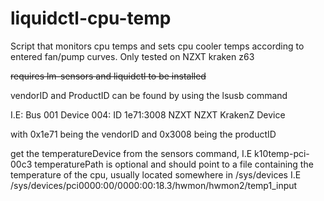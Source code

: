 # liquidctl-cpu-temp
Script that monitors cpu temps and sets cpu cooler temps according to entered fan/pump curves.
Only tested on NZXT kraken z63

~~requires lm-sensors and liquidctl to be installed~~

vendorID and ProductID can be found by using the lsusb command

I.E: Bus 001 Device 004: ID 1e71:3008 NZXT NZXT KrakenZ Device

with 0x1e71 being the vendorID and 0x3008 being the productID

get the temperatureDevice from the sensors command, I.E k10temp-pci-00c3
temperaturePath is optional and should point to a file containing the temperature of the cpu, usually located somewhere in /sys/devices
I.E /sys/devices/pci0000:00/0000:00:18.3/hwmon/hwmon2/temp1_input
